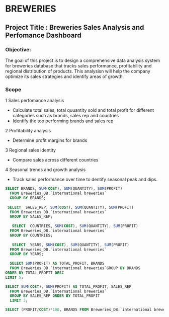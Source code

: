 # BREWERIES

## Project Title : Breweries Sales Analysis and Perfomance Dashboard

### Objective: 
The goal of this project is to design a comprehensive data analysis system for breweries database that tracks sales performance, profitability and regional distribution of products. This analysisn will help the company optimize its sales strategies and identify areas of growth.

### Scope
1 Sales perfomance analysis
 - Calculate total sales, total quuantity sold and total profit for different categories such as brands, sales rep and countries
 - Identify the top performing brands and sales rep
   
2 Profitability analysis
 - Determine profit margins for brands
   
3 Regional sales identity
 - Compare sales across different countries
   
4 Seasonal trends and growth analysis
 - Track sales performance over time to dentify seasonal peak and dips.


```SQL
SELECT BRANDS, SUM(COST), SUM(QUANTITY), SUM(PROFIT) 
  FROM Breweries_DB.`international breweries`
  GROUP BY BRANDS;
  
 SELECT  SALES_REP, SUM(COST), SUM(QUANTITY), SUM(PROFIT)
  FROM Breweries_DB.`international breweries`
  GROUP BY SALES_REP; 
  
   SELECT  COUNTRIES, SUM(COST), SUM(QUANTITY), SUM(PROFIT)
  FROM Breweries_DB.`international breweries`
  GROUP BY COUNTRIES; 
  
   SELECT  YEARS, SUM(COST), SUM(QUANTITY), SUM(PROFIT)
  FROM Breweries_DB.`international breweries`
  GROUP BY YEARS; 
  
  SELECT SUM(PROFIT) AS TOTAL_PROFIT, BRANDS 
  FROM Breweries_DB.`international breweries`GROUP BY BRANDS
ORDER BY TOTAL_PROFIT DESC 
LIMIT 5;

SELECT SUM(COST), SUM(PROFIT) AS TOTAL_PROFIT, SALES_REP
  FROM Breweries_DB.`international breweries`
  GROUP BY SALES_REP ORDER BY TOTAL_PROFIT
  LIMIT 3; 

SELECT (PROFIT/COST)*100, BRANDS FROM Breweries_DB.`international breweries` ;
```
